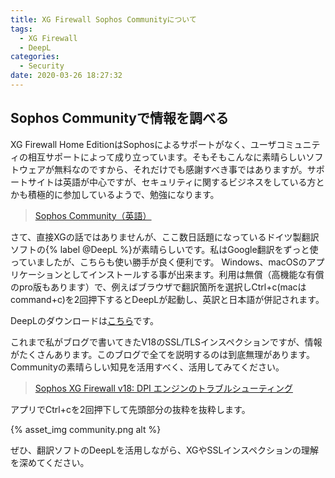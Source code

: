 ```yaml
---
title: XG Firewall Sophos Communityについて
tags:
  - XG Firewall
  - DeepL
categories:
  - Security
date: 2020-03-26 18:27:32
---
```



## Sophos Communityで情報を調べる

XG Firewall Home EditionはSophosによるサポートがなく、ユーザコミュニティの相互サポートによって成り立っています。そもそもこんなに素晴らしいソフトウェアが無料なのですから、それだけでも感謝すべき事ではありますが。サポートサイトは英語が中心ですが、セキュリティに関するビジネスをしている方とかも積極的に参加しているようで、勉強になります。

> [Sophos Community（英語）](https://community.sophos.com/)
<!-- more -->
さて、直接XGの話ではありませんが、ここ数日話題になっているドイツ製翻訳ソフトの{% label @DeepL %}が素晴らしいです。私はGoogle翻訳をずっと使っていましたが、こちらも使い勝手が良く便利です。
Windows、macOSのアプリケーションとしてインストールする事が出来ます。利用は無償（高機能な有償のpro版もあります）で、例えばブラウザで翻訳箇所を選択しCtrl+c(macはcommand+c)を2回押下するとDeepLが起動し、英訳と日本語が併記されます。

DeepLのダウンロードは[こちら](https://www.deepl.com/app)です。

これまで私がブログで書いてきたV18のSSL/TLSインスペクションですが、情報がたくさんあります。このブログで全てを説明するのは到底無理があります。Communityの素晴らしい知見を活用すべく、活用してみてください。
> [Sophos XG Firewall v18: DPI エンジンのトラブルシューティング](https://community.sophos.com/products/xg-firewall/f/recommended-reads/118753/sophos-xg-firewall-v18-troubleshooting-problems-with-the-dpi-engine)

アプリでCtrl+cを2回押下して先頭部分の抜粋を抜粋します。

{% asset_img community.png alt %}

ぜひ、翻訳ソフトのDeepLを活用しながら、XGやSSLインスペクションの理解を深めてください。
